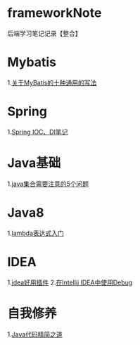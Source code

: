 # frameworkNote
后端学习笔记记录【整合】

 # Mybatis
  1.[关于MyBatis的十种通用的写法](https://mp.weixin.qq.com/s/apHR5fst3fBHc83drhRyiQ)
  
  # Spring
  1.[Spring IOC、DI笔记](https://mp.weixin.qq.com/s?__biz=Mzg2MjEwMjI1Mg==&mid=2247493496&idx=2&sn=fb918c820f811c683612cb45fbf21074&chksm=ce0e50fbf979d9ed69bd857fa248d3c1abb2edf4a9195d9897a655d355540004c67e203b9671&scene=126&sessionid=1591087191&key=a1e6d9687003e391b061a4a4665df0d7ea43e61986ad97467f7743a4b310ce801dc7334bb993b2f70874f58d6e9921d17f2d5a3fb467e645be271c80e64774d72da73effe6a51b44a1c35547a877a77f&ascene=1&uin=MzgwMjkyMzYz&devicetype=Windows+10+x64&version=62090070&lang=zh_CN&exportkey=AYhopN0HfMvh%2B4AgB9Loxog%3D&pass_ticket=ZDpXczObGXpHXKcaNBrOimtL2ycYsB66hmMRWXojxeLBTt1qdVd2RX%2FTKCniz3uz)
  
  # Java基础
  1.[java集合需要注意的5个问题](https://mp.weixin.qq.com/s?__biz=Mzg2MjEwMjI1Mg==&mid=2247493559&idx=3&sn=349d0bc9d1cc9cc174b98cd6b82e7e6b&chksm=ce0e5034f979d9228cd6feabe6ebefb30ce26cd65d9d70e81ce3c00d48046b557b77ba7c367a&scene=126&sessionid=1591087191&key=a1e6d9687003e391cbe5b6f951ab02115c1defb75c476160dd3b20812c13fbc3f31a0888236ad70827a30b1f8e5316ae32890684f1b3354b41735521806d9dfa630a80b0c2e55727fef36ecda23205a6&ascene=1&uin=MzgwMjkyMzYz&devicetype=Windows+10+x64&version=62090070&lang=zh_CN&exportkey=Ae5D8nCKpmZruxZGw%2BIVbBc%3D&pass_ticket=ZDpXczObGXpHXKcaNBrOimtL2ycYsB66hmMRWXojxeLBTt1qdVd2RX%2FTKCniz3uz)
  
 # Java8
  1.[lambda表达式入门](https://mp.weixin.qq.com/s?__biz=Mzg2MjEwMjI1Mg==&mid=2247494059&idx=3&sn=130d8c84b44f00dc7f9acd899a24e78d&chksm=ce0e5e28f979d73eef579ef99ed41ebe54d8e6742bea823c5f0c474c743b96905e4eb2b5e535&scene=126&sessionid=1591085757&key=0f1677c6a6a505f44ed43c86de8e5e1287ac10ec09214bc3ac3d1b10d0ff7a7a857b7d665260d7c349e0d9f7641b5ee3779ea53f1354f80ab4aba9f2867ff374532af046ee5c2ca8dc894e760cffe7b3&ascene=1&uin=MzgwMjkyMzYz&devicetype=Windows+10+x64&version=62090070&lang=zh_CN&exportkey=AZtLwtgD2QxgGGx2Zc79QcM%3D&pass_ticket=ZDpXczObGXpHXKcaNBrOimtL2ycYsB66hmMRWXojxeLBTt1qdVd2RX%2FTKCniz3uz)
  
  
  
  # IDEA
  1.[idea好用插件](https://mp.weixin.qq.com/s?__biz=Mzg2MjEwMjI1Mg==&mid=2247493705&idx=1&sn=c71b03d0cb4ed7ed4ff02fca96c61f6e&chksm=ce0e5fcaf979d6dc1d55bdea11a36c95ce9d1f471f19dee69c9cfa8702ee63121a6dc7cdc173&scene=126&sessionid=1591085757&key=5a524385902d8a6ca1fa700b125b28fefacf91dc3c277951eedff461b14ef8e57d3521a1ebe22eb873f30d1affd19c99a45f8cec24406fcca070dd8a33d6fcb7f4f2570576f501cb843ff6ac5e65feef&ascene=1&uin=MzgwMjkyMzYz&devicetype=Windows+10+x64&version=62090070&lang=zh_CN&exportkey=AU2ls6KAUuiEaZL2GyjKTzI%3D&pass_ticket=ZDpXczObGXpHXKcaNBrOimtL2ycYsB66hmMRWXojxeLBTt1qdVd2RX%2FTKCniz3uz)
  2.[在Intellij IDEA中使用Debug](https://www.cnblogs.com/chiangchou/p/idea-debug.html)
 
 # 自我修养
  1.[Java代码精简之道](https://mp.weixin.qq.com/s/X5_6H4jtxh2LTiLvDOZoVg)
